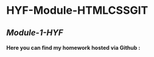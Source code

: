 # HYF-Module-HTMLCSSGIT

## *Module-1-HYF*

#### Here you can find my homework hosted via Github :





